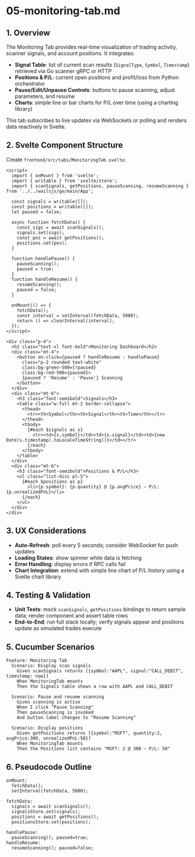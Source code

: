 # 05-monitoring-tab.md

## 1. Overview

The Monitoring Tab provides real-time visualization of trading activity, scanner signals, and account positions.  It integrates:

* **Signal Table**: list of current scan results (`SignalType`, `Symbol`, `Timestamp`) retrieved via Go scanner gRPC or HTTP
* **Positions & P/L**: current open positions and profit/loss from Python orchestrator
* **Pause/Edit/Unpause Controls**: buttons to pause scanning, adjust parameters, and resume
* **Charts**: simple line or bar charts for P/L over time (using a charting library)

This tab subscribes to live updates via WebSockets or polling and renders data reactively in Svelte.

## 2. Svelte Component Structure

Create `frontend/src/tabs/MonitoringTab.svelte`:

```svelte
<script>
  import { onMount } from 'svelte';
  import { writable } from 'svelte/store';
  import { scanSignals, getPositions, pauseScanning, resumeScanning } from '../../wailsjs/go/main/App';

  const signals = writable([]);
  const positions = writable([]);
  let paused = false;

  async function fetchData() {
    const sigs = await scanSignals();
    signals.set(sigs);
    const pos = await getPositions();
    positions.set(pos);
  }

  function handlePause() {
    pauseScanning();
    paused = true;
  }
  function handleResume() {
    resumeScanning();
    paused = false;
  }

  onMount(() => {
    fetchData();
    const interval = setInterval(fetchData, 5000);
    return () => clearInterval(interval);
  });
</script>

<div class="p-4">
  <h2 class="text-xl font-bold">Monitoring Dashboard</h2>
  <div class="mt-4">
    <button on:click={paused ? handleResume : handlePause}
      class="p-2 rounded text-white"
      class:bg-green-500={!paused}
      class:bg-red-500={paused}>
      {paused ? 'Resume' : 'Pause'} Scanning
    </button>
  </div>
  <div class="mt-6">
    <h3 class="font-semibold">Signals</h3>
    <table class="w-full mt-2 border-collapse">
      <thead>
        <tr><th>Symbol</th><th>Signal</th><th>Time</th></tr>
      </thead>
      <tbody>
        {#each $signals as s}
          <tr><td>{s.symbol}</td><td>{s.signal}</td><td>{new Date(s.timestamp).toLocaleTimeString()}</td></tr>
        {/each}
      </tbody>
    </table>
  </div>
  <div class="mt-6">
    <h3 class="font-semibold">Positions & P/L</h3>
    <ul class="list-disc pl-5">
      {#each $positions as p}
        <li>{p.symbol}: {p.quantity} @ {p.avgPrice} — P/L: {p.unrealizedPnL}</li>
      {/each}
    </ul>
  </div>
</div>
```

## 3. UX Considerations

* **Auto-Refresh**: poll every 5 seconds; consider WebSocket for push updates
* **Loading States**: show spinner while data is fetching
* **Error Handling**: display errors if RPC calls fail
* **Chart Integration**: extend with simple line chart of P/L history using a Svelte chart library

## 4. Testing & Validation

* **Unit Tests**: mock `scanSignals`, `getPositions` bindings to return sample data; render component and assert table rows
* **End-to-End**: run full stack locally; verify signals appear and positions update as simulated trades execute

## 5. Cucumber Scenarios

```gherkin
Feature: Monitoring Tab
  Scenario: Display scan signals
    Given scanSignals returns [{symbol:"AAPL", signal:"CALL_DEBIT", timestamp: now}]
    When MonitoringTab mounts
    Then the Signals table shows a row with AAPL and CALL_DEBIT

  Scenario: Pause and resume scanning
    Given scanning is active
    When I click "Pause Scanning"
    Then pauseScanning is invoked
    And button label changes to "Resume Scanning"

  Scenario: Display positions
    Given getPositions returns [{symbol:"MSFT", quantity:2, avgPrice:300, unrealizedPnL:50}]
    When MonitoringTab mounts
    Then the Positions list contains "MSFT: 2 @ 300 — P/L: 50"
```

## 6. Pseudocode Outline

```text
onMount:
  fetchData();
  setInterval(fetchData, 5000);

fetchData:
  signals = await scanSignals();
  signalsStore.set(signals);
  positions = await getPositions();
  positionsStore.set(positions);

handlePause:
  pauseScanning(); paused=true;
handleResume:
  resumeScanning(); paused=false;
```
